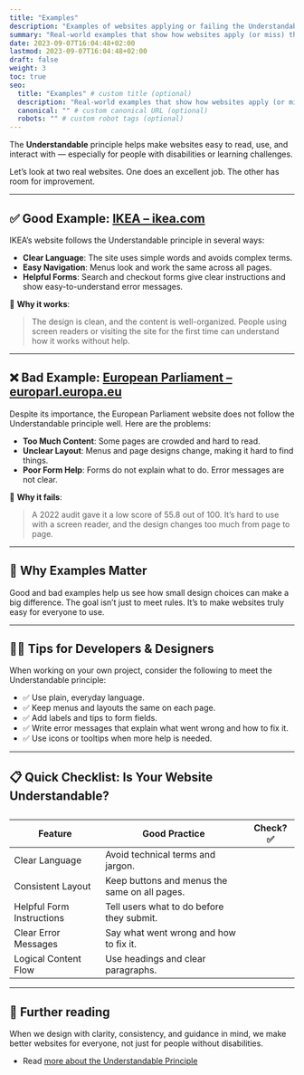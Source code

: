 ```yaml
---
title: "Examples"
description: "Examples of websites applying or failing the Understandable accessibility principle."
summary: "Real-world examples that show how websites apply (or miss) the Understandable principle."
date: 2023-09-07T16:04:48+02:00
lastmod: 2023-09-07T16:04:48+02:00
draft: false
weight: 3
toc: true
seo:
  title: "Examples" # custom title (optional)
  description: "Real-world examples that show how websites apply (or miss) the Understandable principle." # custom description (recommended)
  canonical: "" # custom canonical URL (optional)
  robots: "" # custom robot tags (optional)
---
```


The **Understandable** principle helps make websites easy to read, use, and interact with — especially for people with disabilities or learning challenges.

Let’s look at two real websites. One does an excellent job. The other has room for improvement.


---

## ✅ Good Example: [IKEA – ikea.com](https://www.ikea.com/)

IKEA’s website follows the Understandable principle in several ways:
-	**Clear Language**: The site uses simple words and avoids complex terms.
-	**Easy Navigation**: Menus look and work the same across all pages.
-	**Helpful Forms**: Search and checkout forms give clear instructions and show easy-to-understand error messages.

📌 **Why it works**:
> The design is clean, and the content is well-organized. People using screen readers or visiting the site for the first time can understand how it works without help.

---

## ❌ Bad Example: [European Parliament – europarl.europa.eu](https://www.europarl.europa.eu/portal/en)

Despite its importance, the European Parliament website does not follow the Understandable principle well. Here are the problems:
- **Too Much Content**: Some pages are crowded and hard to read.
- **Unclear Layout**: Menus and page designs change, making it hard to find things.
- **Poor Form Help**: Forms do not explain what to do. Error messages are not clear.

📌 **Why it fails**:
> A 2022 audit gave it a low score of 55.8 out of 100. It’s hard to use with a screen reader, and the design changes too much from page to page.

---

## 🧠 Why Examples Matter

Good and bad examples help us see how small design choices can make a big difference. The goal isn’t just to meet rules. It’s to make websites truly easy for everyone to use.

---

## 👨‍💻 Tips for Developers & Designers

When working on your own project, consider the following to meet the Understandable principle:

- ✅ Use plain, everyday language.
- ✅ Keep menus and layouts the same on each page.
- ✅ Add labels and tips to form fields.
- ✅ Write error messages that explain what went wrong and how to fix it.
- ✅ Use icons or tooltips when more help is needed.

---

## 📋 Quick Checklist: Is Your Website Understandable?

<table>
  <caption> </caption>
  <thead>
    <tr>
      <th>Feature</th>
      <th>Good Practice</th>
      <th>Check? ✅</th>
    </tr>
  </thead>
  <tbody>
    <tr>
      <td>Clear Language</td>
      <td>Avoid technical terms and jargon.</td>
      <td></td>
    </tr>
    <tr>
      <td>Consistent Layout</td>
      <td>Keep buttons and menus the same on all pages.</td>
      <td></td>
    </tr>
    <tr>
      <td>Helpful Form Instructions</td>
      <td>Tell users what to do before they submit.</td>
      <td></td>
    </tr>
    <tr>
      <td>Clear Error Messages</td>
      <td>Say what went wrong and how to fix it.</td>
      <td></td>
    </tr>
    <tr>
      <td>Logical Content Flow</td>
      <td>Use headings and clear paragraphs.</td>
      <td></td>
    </tr>
  </tbody>
</table>

---

## 📖 Further reading

When we design with clarity, consistency, and guidance in mind, we make better websites for everyone, not just for people without disabilities.

- Read [more about the Understandable Principle](https://www.w3.org/WAI/WCAG22/quickref/?versions=2.2&showtechniques=312%2C315#principle3)
